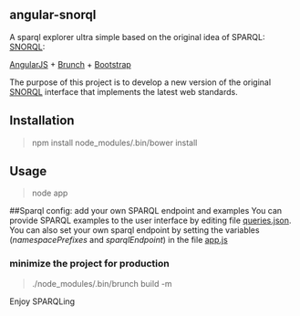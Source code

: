 ## angular-snorql
A sparql explorer ultra simple based on the original idea of SPARQL: [SNORQL](https://github.com/kurtjx/SNORQL):

[AngularJS](http://angularjs.org) + [Brunch](http://brunch.io) + [Bootstrap](http://twitter.github.com/bootstrap/)

The purpose of this project is to develop a new version of the original [SNORQL](https://github.com/kurtjx/SNORQL) interface that implements the latest web standards.

## Installation
  >npm install
  >node_modules/.bin/bower install

## Usage
  >node app

##Sparql config: add your own SPARQL endpoint and examples
You can provide SPARQL examples to the user interface by editing file [queries.json](app/assets/queries.json). 
You can also set your own sparql endpoint by setting the variables (*namespacePrefixes* and *sparqlEndpoint*) in the file  [app.js](app/js/app.js) 

 
### minimize the project for production
  >./node_modules/.bin/brunch build -m

Enjoy SPARQLing

